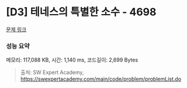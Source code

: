 # [D3] 테네스의 특별한 소수 - 4698 

[문제 링크](https://swexpertacademy.com/main/code/problem/problemDetail.do?contestProbId=AWRuoqCKkE0DFAXt) 

### 성능 요약

메모리: 117,088 KB, 시간: 1,140 ms, 코드길이: 2,699 Bytes



> 출처: SW Expert Academy, https://swexpertacademy.com/main/code/problem/problemList.do